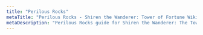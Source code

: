 ```yaml
---
title: "Perilous Rocks"
metaTitle: "Perilous Rocks - Shiren the Wanderer: Tower of Fortune Wiki"
metaDescription: "Perilous Rocks guide for Shiren the Wanderer: The Tower of Fortune and the Dice of Fate."
---
```

